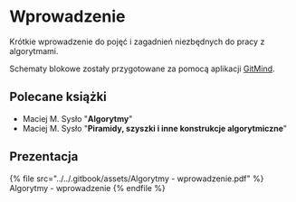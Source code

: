 # Wprowadzenie

Krótkie wprowadzenie do pojęć i zagadnień niezbędnych do pracy z algorytmami.

Schematy blokowe zostały przygotowane za pomocą aplikacji [GitMind](https://gitmind.com).

## Polecane książki

* Maciej M. Sysło "**Algorytmy**"
* Maciej M. Sysło "**Piramidy, szyszki i inne konstrukcje algorytmiczne**"

## Prezentacja

{% file src="../../.gitbook/assets/Algorytmy - wprowadzenie.pdf" %}
Algorytmy - wprowadzenie
{% endfile %}